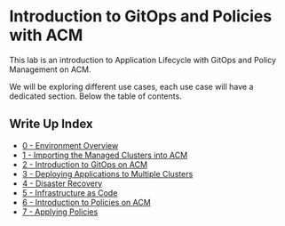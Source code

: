 # Introduction to GitOps and Policies with ACM

This lab is an introduction to Application Lifecycle with GitOps and Policy Management on ACM.

We will be exploring different use cases, each use case will have a dedicated section. Below the table of contents.

## Write Up Index

* [0 - Environment Overview](./00_environment_overview.md)
* [1 - Importing the Managed Clusters into ACM](./01_importing_managed_clusters.md)
* [2 - Introduction to GitOps on ACM](./02_introduction_to_gitops.md)
* [3 - Deploying Applications to Multiple Clusters](./03_deploying_apps_to_clusters.md)
* [4 - Disaster Recovery](./05_disaster_recovery.md)
* [5 - Infrastructure as Code](./06_infrastructure_as_code.md)
* [6 - Introduction to Policies on ACM](./07_introduction_to_policies.md)
* [7 - Applying Policies](./08_applying_policies.md)

<!-- * [3 - Using TimeWindows](./03_using_timewindows.md) -->
